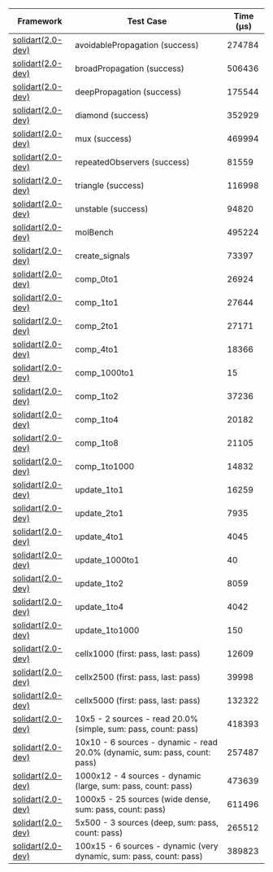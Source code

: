 | Framework | Test Case | Time (μs) |
| --- | --- | --- |
| [solidart(2.0-dev)](https://github.com/nank1ro/solidart/tree/dev) | avoidablePropagation (success) | 274784 |
| [solidart(2.0-dev)](https://github.com/nank1ro/solidart/tree/dev) | broadPropagation (success) | 506436 |
| [solidart(2.0-dev)](https://github.com/nank1ro/solidart/tree/dev) | deepPropagation (success) | 175544 |
| [solidart(2.0-dev)](https://github.com/nank1ro/solidart/tree/dev) | diamond (success) | 352929 |
| [solidart(2.0-dev)](https://github.com/nank1ro/solidart/tree/dev) | mux (success) | 469994 |
| [solidart(2.0-dev)](https://github.com/nank1ro/solidart/tree/dev) | repeatedObservers (success) | 81559 |
| [solidart(2.0-dev)](https://github.com/nank1ro/solidart/tree/dev) | triangle (success) | 116998 |
| [solidart(2.0-dev)](https://github.com/nank1ro/solidart/tree/dev) | unstable (success) | 94820 |
| [solidart(2.0-dev)](https://github.com/nank1ro/solidart/tree/dev) | molBench | 495224 |
| [solidart(2.0-dev)](https://github.com/nank1ro/solidart/tree/dev) | create_signals | 73397 |
| [solidart(2.0-dev)](https://github.com/nank1ro/solidart/tree/dev) | comp_0to1 | 26924 |
| [solidart(2.0-dev)](https://github.com/nank1ro/solidart/tree/dev) | comp_1to1 | 27644 |
| [solidart(2.0-dev)](https://github.com/nank1ro/solidart/tree/dev) | comp_2to1 | 27171 |
| [solidart(2.0-dev)](https://github.com/nank1ro/solidart/tree/dev) | comp_4to1 | 18366 |
| [solidart(2.0-dev)](https://github.com/nank1ro/solidart/tree/dev) | comp_1000to1 | 15 |
| [solidart(2.0-dev)](https://github.com/nank1ro/solidart/tree/dev) | comp_1to2 | 37236 |
| [solidart(2.0-dev)](https://github.com/nank1ro/solidart/tree/dev) | comp_1to4 | 20182 |
| [solidart(2.0-dev)](https://github.com/nank1ro/solidart/tree/dev) | comp_1to8 | 21105 |
| [solidart(2.0-dev)](https://github.com/nank1ro/solidart/tree/dev) | comp_1to1000 | 14832 |
| [solidart(2.0-dev)](https://github.com/nank1ro/solidart/tree/dev) | update_1to1 | 16259 |
| [solidart(2.0-dev)](https://github.com/nank1ro/solidart/tree/dev) | update_2to1 | 7935 |
| [solidart(2.0-dev)](https://github.com/nank1ro/solidart/tree/dev) | update_4to1 | 4045 |
| [solidart(2.0-dev)](https://github.com/nank1ro/solidart/tree/dev) | update_1000to1 | 40 |
| [solidart(2.0-dev)](https://github.com/nank1ro/solidart/tree/dev) | update_1to2 | 8059 |
| [solidart(2.0-dev)](https://github.com/nank1ro/solidart/tree/dev) | update_1to4 | 4042 |
| [solidart(2.0-dev)](https://github.com/nank1ro/solidart/tree/dev) | update_1to1000 | 150 |
| [solidart(2.0-dev)](https://github.com/nank1ro/solidart/tree/dev) | cellx1000 (first: pass, last: pass) | 12609 |
| [solidart(2.0-dev)](https://github.com/nank1ro/solidart/tree/dev) | cellx2500 (first: pass, last: pass) | 39998 |
| [solidart(2.0-dev)](https://github.com/nank1ro/solidart/tree/dev) | cellx5000 (first: pass, last: pass) | 132322 |
| [solidart(2.0-dev)](https://github.com/nank1ro/solidart/tree/dev) | 10x5 - 2 sources - read 20.0% (simple, sum: pass, count: pass) | 418393 |
| [solidart(2.0-dev)](https://github.com/nank1ro/solidart/tree/dev) | 10x10 - 6 sources - dynamic - read 20.0% (dynamic, sum: pass, count: pass) | 257487 |
| [solidart(2.0-dev)](https://github.com/nank1ro/solidart/tree/dev) | 1000x12 - 4 sources - dynamic (large, sum: pass, count: pass) | 473639 |
| [solidart(2.0-dev)](https://github.com/nank1ro/solidart/tree/dev) | 1000x5 - 25 sources (wide dense, sum: pass, count: pass) | 611496 |
| [solidart(2.0-dev)](https://github.com/nank1ro/solidart/tree/dev) | 5x500 - 3 sources (deep, sum: pass, count: pass) | 265512 |
| [solidart(2.0-dev)](https://github.com/nank1ro/solidart/tree/dev) | 100x15 - 6 sources - dynamic (very dynamic, sum: pass, count: pass) | 389823 |
